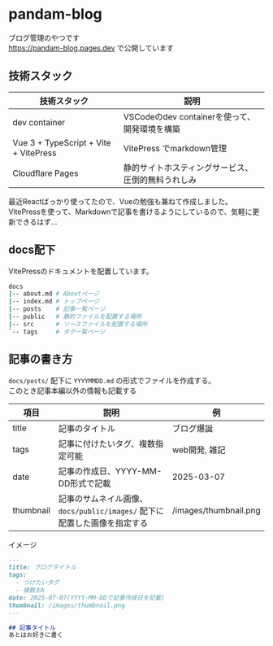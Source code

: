 # pandam-blog

ブログ管理のやつです<br>
https://pandam-blog.pages.dev で公開しています

## 技術スタック

| 技術スタック | 説明 |
| --- | --- |
| dev container | VSCodeのdev containerを使って、開発環境を構築 |
| Vue 3 + TypeScript + Vite + VitePress | VitePress でmarkdown管理 |
| Cloudflare Pages | 静的サイトホスティングサービス、圧倒的無料うれしみ |

最近Reactばっかり使ってたので、Vueの勉強も兼ねて作成しました。<br>
VitePressを使って、Markdownで記事を書けるようにしているので、気軽に更新できるはず...

## docs配下

VitePressのドキュメントを配置しています。

```sh
docs
|-- about.md # Aboutページ
|-- index.md # トップページ
|-- posts    # 記事一覧ページ
|-- public   # 静的ファイルを配置する場所
|-- src      # ソースファイルを配置する場所
`-- tags     # タグ一覧ページ
```

## 記事の書き方

`docs/posts/` 配下に `YYYYMMDD.md` の形式でファイルを作成する。<br>
このとき記事本編以外の情報も記載する

|項目|説明|例|
|---|---|---|
|title|記事のタイトル|ブログ爆誕|
|tags|記事に付けたいタグ、複数指定可能|web開発, 雑記|
|date|記事の作成日、YYYY-MM-DD形式で記載|2025-03-07|
|thumbnail|記事のサムネイル画像、`docs/public/images/` 配下に配置した画像を指定する|/images/thumbnail.png|

イメージ

```md
---
title: ブログタイトル
tags:
  - つけたいタグ
  - 複数おk
date: 2025-07-07(YYYY-MM-DDで記事作成日を記載)
thumbnail: /images/thumbnail.png
---

## 記事タイトル
あとはお好きに書く
```
